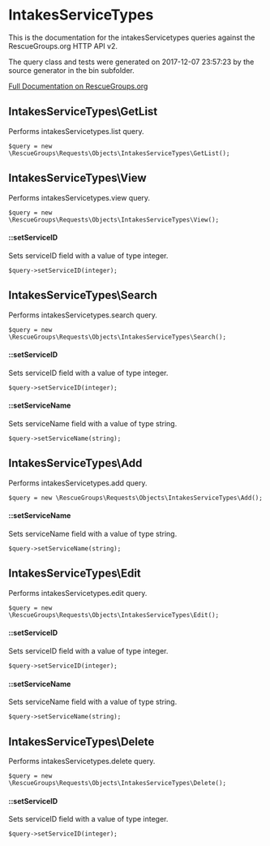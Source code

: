# IntakesServiceTypes

This is the documentation for the intakesServicetypes queries against the RescueGroups.org HTTP API v2.

The query class and tests were generated on 2017-12-07 23:57:23 by the source generator in the bin subfolder.

[Full Documentation on RescueGroups.org](https://userguide.rescuegroups.org/display/APIDG/Object+definitions#Objectdefinitions-intakesServicetypes)

## IntakesServiceTypes\GetList

Performs intakesServicetypes.list query.

    $query = new \RescueGroups\Requests\Objects\IntakesServiceTypes\GetList();



## IntakesServiceTypes\View

Performs intakesServicetypes.view query.

    $query = new \RescueGroups\Requests\Objects\IntakesServiceTypes\View();

#### ::setServiceID

Sets serviceID field with a value of type integer.

    $query->setServiceID(integer);



## IntakesServiceTypes\Search

Performs intakesServicetypes.search query.

    $query = new \RescueGroups\Requests\Objects\IntakesServiceTypes\Search();

#### ::setServiceID

Sets serviceID field with a value of type integer.

    $query->setServiceID(integer);

#### ::setServiceName

Sets serviceName field with a value of type string.

    $query->setServiceName(string);



## IntakesServiceTypes\Add

Performs intakesServicetypes.add query.

    $query = new \RescueGroups\Requests\Objects\IntakesServiceTypes\Add();

#### ::setServiceName

Sets serviceName field with a value of type string.

    $query->setServiceName(string);



## IntakesServiceTypes\Edit

Performs intakesServicetypes.edit query.

    $query = new \RescueGroups\Requests\Objects\IntakesServiceTypes\Edit();

#### ::setServiceID

Sets serviceID field with a value of type integer.

    $query->setServiceID(integer);

#### ::setServiceName

Sets serviceName field with a value of type string.

    $query->setServiceName(string);



## IntakesServiceTypes\Delete

Performs intakesServicetypes.delete query.

    $query = new \RescueGroups\Requests\Objects\IntakesServiceTypes\Delete();

#### ::setServiceID

Sets serviceID field with a value of type integer.

    $query->setServiceID(integer);





